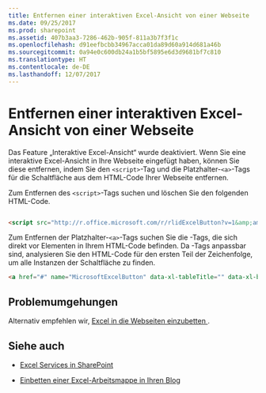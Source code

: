 ```yaml
---
title: Entfernen einer interaktiven Excel-Ansicht von einer Webseite
ms.date: 09/25/2017
ms.prod: sharepoint
ms.assetid: 407b3aa3-7286-462b-905f-811a3b7f3f1c
ms.openlocfilehash: d91eefbcbb34967acca01da89d60a914d681a46b
ms.sourcegitcommit: 0a94e0c600db24a1b5bf5895e6d3d9681bf7c810
ms.translationtype: HT
ms.contentlocale: de-DE
ms.lasthandoff: 12/07/2017
---
```

# <a name="removing-excel-interactive-view-from-a-webpage"></a>Entfernen einer interaktiven Excel-Ansicht von einer Webseite

Das Feature „Interaktive Excel-Ansicht“ wurde deaktiviert. Wenn Sie eine interaktive Excel-Ansicht in Ihre Webseite eingefügt haben, können Sie diese entfernen, indem Sie den `<script>`-Tag und die Platzhalter-`<a>`-Tags für die Schaltfläche aus dem HTML-Code Ihrer Webseite entfernen.
  
    
    

Zum Entfernen des `<script>`-Tags suchen und löschen Sie den folgenden HTML-Code.


```HTML

<script src="http://r.office.microsoft.com/r/rlidExcelButton?v=1&amp;amp;kip=1" type="text/javascript"></script>
```

Zum Entfernen der Platzhalter-`<a>`-Tags suchen Sie die <a>-Tags, die sich direkt vor <table> Elementen in Ihrem HTML-Code befinden. Da <a>-Tags anpassbar sind, analysieren Sie den HTML-Code für den ersten Teil der Zeichenfolge, um alle Instanzen der Schaltfläche zu finden.


```HTML
<a href="#" name="MicrosoftExcelButton" data-xl-tableTitle="" data-xl-buttonStyle="Standard" data-xl-fileName="Book1" data-xl-attribution="" ></a>
```


## <a name="workarounds"></a>Problemumgehungen

Alternativ empfehlen wir, [Excel in die Webseiten einzubetten ](https://support.office.com/en-au/article/Share-it-Embed-an-Excel-workbook-on-your-blog-804e1845-5662-487e-9b38-f96307144081?ui=en-US&amp;rs=en-AU&amp;ad=AU).
  
    
    

## <a name="see-also"></a>Siehe auch
<a name="bk_addresources"> </a>


-  [Excel Services in SharePoint](excel-services-in-sharepoint.md)
    
  
-  [Einbetten einer Excel-Arbeitsmappe in Ihren Blog](https://support.office.com/en-au/article/Share-it-Embed-an-Excel-workbook-on-your-blog-804e1845-5662-487e-9b38-f96307144081?ui=en-US&amp;rs=en-AU&amp;ad=AU)
    
  

